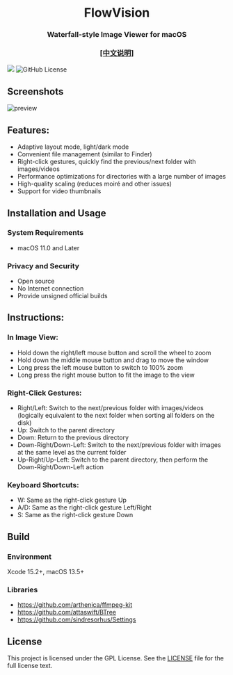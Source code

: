 
<p align="center">
<h1 align="center">FlowVision</h1>
<h3 align="center">Waterfall-style Image Viewer for macOS<br><br><a href="./README_zh.md">[中文说明]</a></h3> 
</p>

[![](https://img.shields.io/github/release/netdcy/FlowVision.svg)](https://github.com/netdcy/FlowVision/releases/latest?color=blue "GitHub release") ![GitHub License](https://img.shields.io/github/license/netdcy/FlowVision?color=blue)


## Screenshots

![preview](https://netdcy.github.io/FlowVision/docs/preview.jpg)

## Features:
 - Adaptive layout mode, light/dark mode
 - Convenient file management (similar to Finder)
 - Right-click gestures, quickly find the previous/next folder with images/videos
 - Performance optimizations for directories with a large number of images
 - High-quality scaling (reduces moiré and other issues)
 - Support for video thumbnails

## Installation and Usage

### System Requirements

 - macOS 11.0 and Later

### Privacy and Security

 - Open source
 - No Internet connection
 - Provide unsigned official builds

## Instructions:
### In Image View:
 - Hold down the right/left mouse button and scroll the wheel to zoom
 - Hold down the middle mouse button and drag to move the window
 - Long press the left mouse button to switch to 100% zoom
 - Long press the right mouse button to fit the image to the view
### Right-Click Gestures:
 - Right/Left: Switch to the next/previous folder with images/videos (logically equivalent to the next folder when sorting all folders on the disk)
 - Up: Switch to the parent directory
 - Down: Return to the previous directory
 - Down-Right/Down-Left: Switch to the next/previous folder with images at the same level as the current folder
 - Up-Right/Up-Left: Switch to the parent directory, then perform the Down-Right/Down-Left action
### Keyboard Shortcuts:
 - W: Same as the right-click gesture Up
 - A/D: Same as the right-click gesture Left/Right
 - S: Same as the right-click gesture Down

## Build

### Environment

Xcode 15.2+, macOS 13.5+

### Libraries

 - https://github.com/arthenica/ffmpeg-kit
 - https://github.com/attaswift/BTree
 - https://github.com/sindresorhus/Settings

## License

This project is licensed under the GPL License. See the [LICENSE](https://github.com/netdcy/FlowVision/blob/main/LICENSE) file for the full license text.
